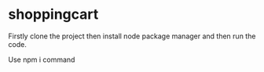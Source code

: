 # shoppingcart

Firstly clone the project then install node package manager and then run the code.

Use npm i  command

